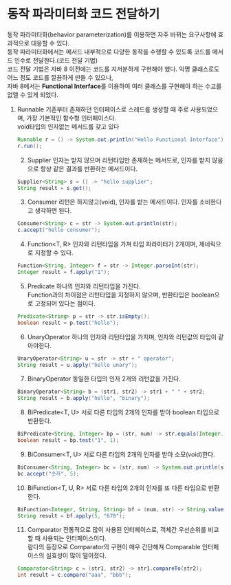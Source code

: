 #  동작 파라미터화 코드 전달하기

동작 파라미터화(behavior parameterization)를 이용하면 자주 바뀌는 요구사항에 효과적으로 대응할 수 있다.<br/>
동작 파라미터화에서는 메서드 내부적으로 다양한 동작을 수행할 수 있도록 코드를 메서드 인수로 전달한다.(코드 전달 기법)<br/>
코드 전달 기법은 자바 8 이전에는 코드를 지저분하게 구현해야 했다. 익명 클래스로도 어느 정도 코드를 깔끔하게 만들 수 있으나,<br/>
자바 8에서는 **Functional Interface**를 이용하여 여러 클래스를 구현해야 하는 수고를 없앨 수 있게 되었다.

1. Runnable
    기존부터 존재하던 인터페이스로 스레드를 생성할 때 주로 사용되었으며, 가장 기본적인 함수형 인터페이스다.<br/>
    void타입의 인자없는 메서드를 갖고 있다
    ~~~java
    Runnable r = () -> System.out.println("Hello Functional Interface");
    r.run();
    ~~~
    2. Supplier<T>
    인자는 받지 않으며 리턴타입만 존재하는 메서드로, 인자를 받지 않음으로 항상 같은 결과를 반환하는 메서드이다.
    ~~~java
    Supplier<String> s = () -> "hello supplier";  
    String result = s.get();  
    ~~~
    3. Consumer<T>
    리턴은 하지않고(void), 인자를 받는 메서드이다. 인자를 소비한다고 생각하면 된다.
    ~~~java
    Consumer<String> c = str -> System.out.println(str);  
    c.accept("hello consumer");
    ~~~
    4. Function<T, R>
    인자와 리턴타입을 가져 타입 파라미터가 2개이며, 제네릭으로 지정할 수 있다.
    ~~~java
    Function<String, Integer> f = str -> Integer.parseInt(str);  
    Integer result = f.apply("1");
    ~~~
    5. Predicate<T>
    하나의 인자와 리턴타입을 가진다.<br/>
    Function과의 차이점은 리턴타입을 지정하지 않으며, 반환타입은 boolean으로 고정되어 있다는 점이다.
    ~~~java
    Predicate<String> p = str -> str.isEmpty();  
    boolean result = p.test("hello");
    ~~~
    6. UnaryOperator<T>
    하나의 인자와 리턴타입을 가지며, 인자와 리턴값의 타입이 같아야한다.
    ~~~java
    UnaryOperator<String> u = str -> str + " operator";  
    String result = u.apply("hello unary");
    ~~~
    7. BinaryOperator<T>
    동일한 타입의 인자 2개와 리턴값을 가진다.
    ~~~java
    BinaryOperator<String> b = (str1, str2) -> str1 + " " + str2;  
    String result = b.apply("hello", "binary");
    ~~~
    8. BiPredicate<T, U>
    서로 다른 타입의 2개의 인자를 받아 boolean 타입으로 반환한다.
    ~~~java
    BiPredicate<String, Integer> bp = (str, num) -> str.equals(Integer.toString(num));  
    boolean result = bp.test("1", 1);
    ~~~
    9. BiConsumer<T, U>
    서로 다른 타입의 2개의 인자를 받아 소모(void)한다. 
    ~~~java
    BiConsumer<String, Integer> bc = (str, num) -> System.out.println(str + " :: " + num);  
    bc.accept("숫자", 5);
    ~~~
    10. BiFunction<T, U, R>
    서로 다른 타입의 2개의 인자를 또 다른 타입으로 반환한다.
    ~~~java
    BiFunction<Integer, String, String> bf = (num, str) -> String.valueOf(num) + str;  
    String result = bf.apply(5, "678");
    ~~~
    11. Comparator<T>
    전통적으로 많이 사용된 인터페이스로, 객체간 우선순위를 비교할 때 사용되는 인터페이스이다.<br/>
    람다의 등장으로 Comparator의 구현이 매우 간단해져 Comparable 인터페이스의 실효성이 많이 떨어졌다.
    ~~~java
    Comparator<String> c = (str1, str2) -> str1.compareTo(str2);  
    int result = c.compare("aaa", "bbb");
    ~~~
